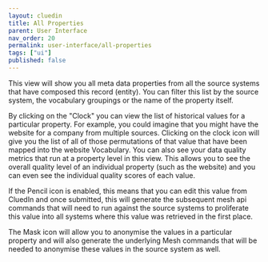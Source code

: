 ```yaml
---
layout: cluedin
title: All Properties
parent: User Interface
nav_order: 20
permalink: user-interface/all-properties
tags: ["ui"]
published: false
---
```


This view will show you all meta data properties from all the source systems that have composed this record (entity). You can filter this list by the source system, the vocabulary groupings or the name of the property itself. 

By clicking on the "Clock" you can view the list of historical values for a particular property. For example, you could imagine that you might have the website for a company from multiple sources. Clicking on the clock icon will give you the list of all of those permutations of that value that have been mapped into the website Vocabulary. You can also see your data quality metrics that run at a property level in this view. This allows you to see the overall quality level of an individual property (such as the website) and you can even see the individual quality scores of each value.

If the Pencil icon is enabled, this means that you can edit this value from CluedIn and once submitted, this will generate the subsequent mesh api commands that will need to run against the source systems to proliferate this value into all systems where this value was retrieved in the first place. 

The Mask icon will allow you to anonymise the values in a particular property and will also generate the underlying Mesh commands that will be needed to anonymise these values in the source system as well.
